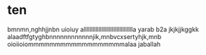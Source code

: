 # ten
bmnmn,nghhjjnbn
uioiuy
allllllllllllllllllllllllllllllllla
yarab b2a
jkjkjjkggkk
alaadftfgtyghbnnnnnnnnnnnnjik,mnbvcxsertyhjk,mnb
oioiioiommmmmmmmmmmmmmmmmmalaa jaballah
